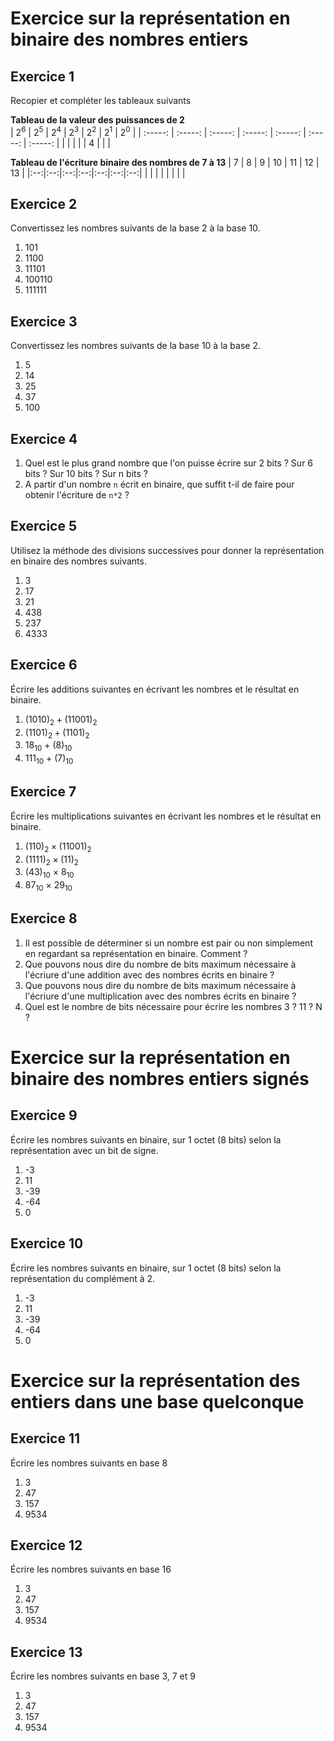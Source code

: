 # Exercice sur la représentation en binaire des nombres entiers  

## Exercice 1  
Recopier et compléter les tableaux suivants 


__Tableau de la valeur des puissances de 2__  
| $2^{6}$ | $2^{5}$ | $2^{4}$ | $2^{3}$ | $2^{2}$ | $2^{1}$ | $2^{0}$ | 
| :-----: | :-----: | :-----: | :-----: | :-----: | :-----: | :-----: | 
|         |         |         |         |   4     |         |         |


__Tableau de l'écriture binaire des nombres de 7 à 13__
| 7  | 8  | 9  | 10 | 11 | 12 | 13 | 
|:--:|:--:|:--:|:--:|:--:|:--:|:--:| 
|    |    |    |    |    |    |    | 




## Exercice 2  
Convertissez les nombres suivants de la base 2 à la base 10.  

1. 101  
2. 1100  
3. 11101  
4. 100110  
5. 111111  


## Exercice 3  
Convertissez les nombres suivants de la base 10 à la base 2.  

1. 5  
2. 14  
3. 25  
4. 37  
5. 100  


## Exercice 4
1. Quel est le plus grand nombre que l'on puisse écrire sur 2 bits ? Sur 6 bits ? Sur 10 bits ? Sur n bits ?
2. A partir d'un nombre `n` écrit en binaire, que suffit t-il de faire pour obtenir l'écriture de `n*2` ?  



## Exercice 5  
Utilisez la méthode des divisions successives pour donner la représentation en binaire des nombres suivants.   

1. 3
2. 17
3. 21
4. 438
5. 237
6. 4333

## Exercice 6
Écrire les additions suivantes en écrivant les nombres et le résultat en binaire.  

1. $(1010)_2 + (11001)_2$    
2. $(1101)_2 + (1101)_2$    
3. $18_{10}$ + $(8)_{10}$    
4. $111_{10}$ + $(7)_{10}$    

## Exercice 7  
Écrire les multiplications suivantes en écrivant les nombres et le résultat en binaire.    

1. $(110)_2 \times (11001)_2$    
2. $(1111)_2 \times (11)_2$    
3. $(43)_{10}$ $\times$ $8_{10}$   
4. $87_{10}$ $\times$ $29_{10}$    


## Exercice 8  

1. Il est possible de déterminer si un nombre est pair ou non simplement en regardant sa représentation en binaire. Comment ?  
2. Que pouvons nous dire du nombre de bits maximum nécessaire à l'écriure d'une addition avec des nombres écrits en binaire ?    
3. Que pouvons nous dire du nombre de bits maximum nécessaire à l'écriure d'une multiplication avec des nombres écrits en binaire ?      
4. Quel est le nombre de bits nécessaire pour écrire les nombres 3 ? 11 ? N ?     



# Exercice sur la représentation en binaire des nombres entiers signés    

## Exercice 9   
Écrire les nombres suivants en binaire, sur 1 octet (8 bits) selon la représentation avec un bit de signe.      

1. -3   
2. 11  
3. -39   
4. -64   
5. 0  

## Exercice 10    
Écrire les nombres suivants en binaire, sur 1 octet (8 bits) selon la représentation du complément à 2.    

1. -3   
2. 11   
3. -39    
4. -64   
5. 0  

# Exercice sur la représentation des entiers dans une base quelconque  

## Exercice 11  

Écrire les nombres suivants en base 8  
1. 3   
2. 47   
3. 157    
4. 9534  

## Exercice 12    
Écrire les nombres suivants en base 16    
1. 3   
2. 47   
3. 157    
4. 9534    
   
## Exercice 13  

Écrire les nombres suivants en base 3, 7 et 9     
1. 3   
2. 47   
3. 157    
4. 9534    